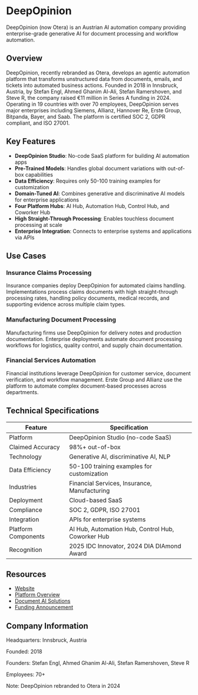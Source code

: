 # DeepOpinion

DeepOpinion (now Otera) is an Austrian AI automation company providing enterprise-grade generative AI for document processing and workflow automation.

## Overview

DeepOpinion, recently rebranded as Otera, develops an agentic automation platform that transforms unstructured data from documents, emails, and tickets into automated business actions. Founded in 2018 in Innsbruck, Austria, by Stefan Engl, Ahmed Ghanim Al-Ali, Stefan Ramershoven, and Steve R, the company raised €11 million in Series A funding in 2024. Operating in 19 countries with over 70 employees, DeepOpinion serves major enterprises including Siemens, Allianz, Hannover Re, Erste Group, Bitpanda, Bayer, and Saab. The platform is certified SOC 2, GDPR compliant, and ISO 27001.

## Key Features

- **DeepOpinion Studio**: No-code SaaS platform for building AI automation apps
- **Pre-Trained Models**: Handles global document variations with out-of-box capabilities
- **Data Efficiency**: Requires only 50-100 training examples for customization
- **Domain-Tuned AI**: Combines generative and discriminative AI models for enterprise applications
- **Four Platform Hubs**: AI Hub, Automation Hub, Control Hub, and Coworker Hub
- **High Straight-Through Processing**: Enables touchless document processing at scale
- **Enterprise Integration**: Connects to enterprise systems and applications via APIs

## Use Cases

### Insurance Claims Processing
Insurance companies deploy DeepOpinion for automated claims handling. Implementations process claims documents with high straight-through processing rates, handling policy documents, medical records, and supporting evidence across multiple claim types.

### Manufacturing Document Processing
Manufacturing firms use DeepOpinion for delivery notes and production documentation. Enterprise deployments automate document processing workflows for logistics, quality control, and supply chain documentation.

### Financial Services Automation
Financial institutions leverage DeepOpinion for customer service, document verification, and workflow management. Erste Group and Allianz use the platform to automate complex document-based processes across departments.

## Technical Specifications

| Feature | Specification |
|---------|---------------|
| Platform | DeepOpinion Studio (no-code SaaS) |
| Claimed Accuracy | 98%+ out-of-box |
| Technology | Generative AI, discriminative AI, NLP |
| Data Efficiency | 50-100 training examples for customization |
| Industries | Financial Services, Insurance, Manufacturing |
| Deployment | Cloud-based SaaS |
| Compliance | SOC 2, GDPR, ISO 27001 |
| Integration | APIs for enterprise systems |
| Platform Components | AI Hub, Automation Hub, Control Hub, Coworker Hub |
| Recognition | 2025 IDC Innovator, 2024 DIA DIAmond Award |

## Resources

- [Website](https://www.deepopinion.ai)
- [Platform Overview](https://www.deepopinion.ai/platform)
- [Document AI Solutions](https://www.deepopinion.ai/document-ai)
- [Funding Announcement](https://www.deepopinion.ai/press/deepopinion-2024-series-a)

## Company Information

Headquarters: Innsbruck, Austria

Founded: 2018

Founders: Stefan Engl, Ahmed Ghanim Al-Ali, Stefan Ramershoven, Steve R

Employees: 70+

Note: DeepOpinion rebranded to Otera in 2024 